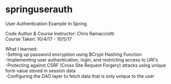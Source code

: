 # springuserauth
User Authentication Example In Spring

Code Author & Course Instructor: Chris Ramacciotti <br>
Course Taken: 10/4/17 - 10/5/17 <br>

What I learned: <br>
-Setting up password encryption using BCrypt Hashing Function <br>
-Implementing user authentication, login, and restricting access to URI's <br>
-Protecting against CSRF (Cross Site Request Forgery) attacks using unique form value stored in session data <br>
-Configuring the DAO layer to fetch data that is only unique to the user <br>
